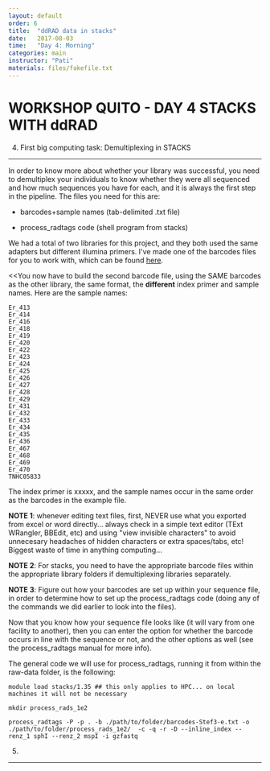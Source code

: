 ```yaml
---
layout: default
order: 6
title:  "ddRAD data in stacks"
date:   2017-08-03
time:   "Day 4: Morning"
categories: main
instructor: "Pati"
materials: files/fakefile.txt
---
```


WORKSHOP QUITO - DAY 4 
STACKS WITH ddRAD
===



4. First big computing task: Demultiplexing in STACKS
----

In order to know more about whether your library was successful, you need to demultiplex your individuals to know whether they were all sequenced and how much sequences you have for each, and it is always the first step in the pipeline. The files you need for this are: 

- barcodes+sample names (tab-delimited .txt file)

- process_radtags code (shell program from stacks)

We had a total of two libraries for this project, and they both used the same adapters but different illumina primers. I've made one of the barcodes files for you to work with, which can be found [here](https://github.com/rdtarvin/RADseq_Quito_2017/blob/master/STACKS/demultiplexing/barcodes-Stef-3.txt). 

<<You now have to build the second barcode file, using the SAME barcodes as the other library, the same format, the **different** index primer and sample names. Here are the sample names: 

	Er_413
	Er_414
	Er_416
	Er_418
	Er_419
	Er_420
	Er_422
	Er_423
	Er_424
	Er_425
	Er_426
	Er_427
	Er_428
	Er_429
	Er_431
	Er_432
	Er_433
	Er_434
	Er_435
	Er_436
	Er_467
	Er_468
	Er_469
	Er_470
	TNHC05833

The index primer is xxxxx, and the sample names occur in the same order as the barcodes in the example file.

**NOTE 1**: whenever editing text files, first, NEVER use what you exported from excel or word directly... always check in a simple text editor (TExt WRangler, BBEdit, etc) and using "view invisible characters" to avoid unnecesary headaches of hidden characters or extra spaces/tabs, etc! Biggest waste of time in anything computing... 

**NOTE 2**: For stacks, you need to have the appropriate barcode files within the appropriate library folders if demultiplexing libraries separately.

**NOTE 3**: Figure out how your barcodes are set up within your sequence file, in order to determine how to set up the process_radtags code (doing any of the commands we did earlier to look into the files).

Now that you know how your sequence file looks like (it will vary from one facility to another), then you can enter the option for whether the barcode occurs in line with the sequence or not, and the other options as well (see the process_radtags manual for more info).

The general code we will use for process_radtags, running it from within the raw-data folder, is the following: 

	module load stacks/1.35 ## this only applies to HPC... on local machines it will not be necessary

	mkdir process_rads_1e2

	process_radtags -P -p . -b ./path/to/folder/barcodes-Stef3-e.txt -o ./path/to/folder/process_rads_1e2/  -c -q -r -D --inline_index --renz_1 sphI --renz_2 mspI -i gzfastq 



5. 
----
